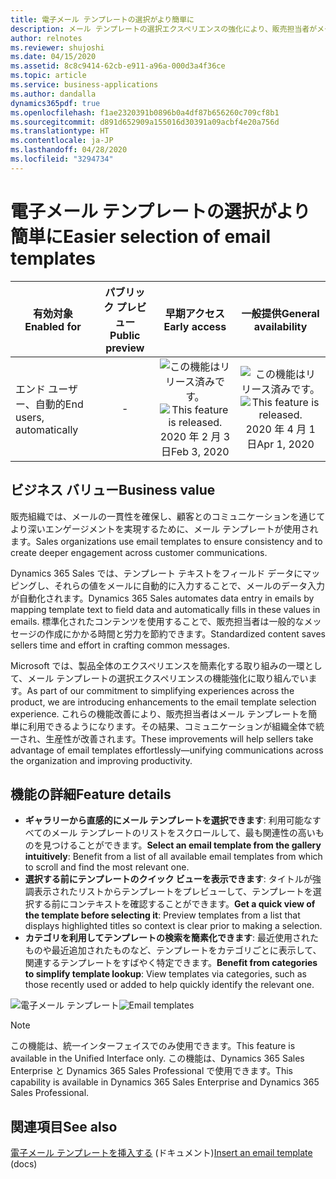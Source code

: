 ```yaml
---
title: 電子メール テンプレートの選択がより簡単に
description: メール テンプレートの選択エクスペリエンスの強化により、販売担当者がメール テンプレートをより簡単に利用できるようになります。
author: relnotes
ms.reviewer: shujoshi
ms.date: 04/15/2020
ms.assetid: 8c8c9414-62cb-e911-a96a-000d3a4f36ce
ms.topic: article
ms.service: business-applications
ms.author: dandalla
dynamics365pdf: true
ms.openlocfilehash: f1ae2320391b0896b0a4df87b656260c709cf8b1
ms.sourcegitcommit: d891d652909a155016d30391a09acbf4e20a756d
ms.translationtype: HT
ms.contentlocale: ja-JP
ms.lasthandoff: 04/28/2020
ms.locfileid: "3294734"
---
```

# <a name="easier-selection-of-email-templates"></a><span data-ttu-id="b6def-103">電子メール テンプレートの選択がより簡単に</span><span class="sxs-lookup"><span data-stu-id="b6def-103">Easier selection of email templates</span></span>


| <span data-ttu-id="b6def-104">有効対象</span><span class="sxs-lookup"><span data-stu-id="b6def-104">Enabled for</span></span>    |  <span data-ttu-id="b6def-105">パブリック プレビュー</span><span class="sxs-lookup"><span data-stu-id="b6def-105">Public preview</span></span> | <span data-ttu-id="b6def-106">早期アクセス</span><span class="sxs-lookup"><span data-stu-id="b6def-106">Early access</span></span> | <span data-ttu-id="b6def-107">一般提供</span><span class="sxs-lookup"><span data-stu-id="b6def-107">General availability</span></span> | 
| ---------- | :----------: |:----------: |:----------: |
|<span data-ttu-id="b6def-108">エンド ユーザー、自動的</span><span class="sxs-lookup"><span data-stu-id="b6def-108">End users, automatically</span></span>|-|<span data-ttu-id="b6def-109">![この機能はリリース済みです。](/dynamics365-release-plan/media/green-checkmark.png "この機能はリリース済みです。")</span><span class="sxs-lookup"><span data-stu-id="b6def-109">![This feature is released.](/dynamics365-release-plan/media/green-checkmark.png "This feature is released.")</span></span> <span data-ttu-id="b6def-110">2020 年 2 月 3 日</span><span class="sxs-lookup"><span data-stu-id="b6def-110">Feb 3, 2020</span></span>| <span data-ttu-id="b6def-111">![この機能はリリース済みです。](/dynamics365-release-plan/media/green-checkmark.png "この機能はリリース済みです。")</span><span class="sxs-lookup"><span data-stu-id="b6def-111">![This feature is released.](/dynamics365-release-plan/media/green-checkmark.png "This feature is released.")</span></span> <span data-ttu-id="b6def-112">2020 年 4 月 1 日</span><span class="sxs-lookup"><span data-stu-id="b6def-112">Apr 1, 2020</span></span>|


## <a name="business-value"></a><span data-ttu-id="b6def-113">ビジネス バリュー</span><span class="sxs-lookup"><span data-stu-id="b6def-113">Business value</span></span>
<!-- bv start -->
<span data-ttu-id="b6def-114">販売組織では、メールの一貫性を確保し、顧客とのコミュニケーションを通じてより深いエンゲージメントを実現するために、メール テンプレートが使用されます。</span><span class="sxs-lookup"><span data-stu-id="b6def-114">Sales organizations use email templates to ensure consistency and to create deeper engagement across customer communications.</span></span> 

<span data-ttu-id="b6def-115">Dynamics 365 Sales では、テンプレート テキストをフィールド データにマッピングし、それらの値をメールに自動的に入力することで、メールのデータ入力が自動化されます。</span><span class="sxs-lookup"><span data-stu-id="b6def-115">Dynamics 365 Sales automates data entry in emails by mapping template text to field data and automatically fills in these values in emails.</span></span> <span data-ttu-id="b6def-116">標準化されたコンテンツを使用することで、販売担当者は一般的なメッセージの作成にかかる時間と労力を節約できます。</span><span class="sxs-lookup"><span data-stu-id="b6def-116">Standardized content saves sellers time and effort in crafting common messages.</span></span> 

<span data-ttu-id="b6def-117">Microsoft では、製品全体のエクスペリエンスを簡素化する取り組みの一環として、メール テンプレートの選択エクスペリエンスの機能強化に取り組んでいます。</span><span class="sxs-lookup"><span data-stu-id="b6def-117">As part of our commitment to simplifying experiences across the product, we are introducing enhancements to the email template selection experience.</span></span> <span data-ttu-id="b6def-118">これらの機能改善により、販売担当者はメール テンプレートを簡単に利用できるようになります。その結果、コミュニケーションが組織全体で統一され、生産性が改善されます。</span><span class="sxs-lookup"><span data-stu-id="b6def-118">These improvements will help sellers take advantage of email templates effortlessly—unifying communications across the organization and improving productivity.</span></span>
<!-- bv end -->



## <a name="feature-details"></a><span data-ttu-id="b6def-119">機能の詳細</span><span class="sxs-lookup"><span data-stu-id="b6def-119">Feature details</span></span>
<!--feature detail start -->
- <span data-ttu-id="b6def-120">**ギャラリーから直感的にメール テンプレートを選択できます**: 利用可能なすべてのメール テンプレートのリストをスクロールして、最も関連性の高いものを見つけることができます。</span><span class="sxs-lookup"><span data-stu-id="b6def-120">**Select an email template from the gallery intuitively**: Benefit from a list of all available email templates from which to scroll and find the most relevant one.</span></span>  
- <span data-ttu-id="b6def-121">**選択する前にテンプレートのクイック ビューを表示できます**: タイトルが強調表示されたリストからテンプレートをプレビューして、テンプレートを選択する前にコンテキストを確認することができます。</span><span class="sxs-lookup"><span data-stu-id="b6def-121">**Get a quick view of the template before selecting it**: Preview templates from a list that displays highlighted titles so context is clear prior to making a selection.</span></span> 
- <span data-ttu-id="b6def-122">**カテゴリを利用してテンプレートの検索を簡素化できます**: 最近使用されたものや最近追加されたものなど、テンプレートをカテゴリごとに表示して、関連するテンプレートをすばやく特定できます。</span><span class="sxs-lookup"><span data-stu-id="b6def-122">**Benefit from categories to simplify template lookup**: View templates via categories, such as those recently used or added to help quickly identify the relevant one.</span></span>
<!--feature detail end -->

<span data-ttu-id="b6def-123">![電子メール テンプレート](media/email-templates.png "電子メール テンプレート")</span><span class="sxs-lookup"><span data-stu-id="b6def-123">![Email templates](media/email-templates.png "Email templates")</span></span>
<!-- Picture 1 -->

> [!NOTE]
> <span data-ttu-id="b6def-124">この機能は、統一インターフェイスでのみ使用できます。</span><span class="sxs-lookup"><span data-stu-id="b6def-124">This feature is available in the Unified Interface only.</span></span> <span data-ttu-id="b6def-125">この機能は、Dynamics 365 Sales Enterprise と Dynamics 365 Sales Professional で使用できます。</span><span class="sxs-lookup"><span data-stu-id="b6def-125">This capability is available in Dynamics 365 Sales Enterprise and Dynamics 365 Sales Professional.</span></span>







## <a name="see-also"></a><span data-ttu-id="b6def-126">関連項目</span><span class="sxs-lookup"><span data-stu-id="b6def-126">See also</span></span>

<!--docs start-->
<span data-ttu-id="b6def-127">[電子メール テンプレートを挿入する](https://docs.microsoft.com/dynamics365/sales-enterprise/insert-email-template) (ドキュメント)</span><span class="sxs-lookup"><span data-stu-id="b6def-127">[Insert an email template](https://docs.microsoft.com/dynamics365/sales-enterprise/insert-email-template) (docs)</span></span>
<!--docs end-->
